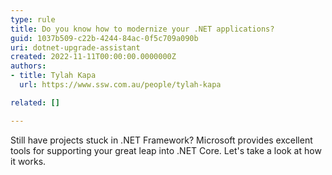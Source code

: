 ```yaml
---
type: rule
title: Do you know how to modernize your .NET applications?
guid: 1037b509-c22b-4244-84ac-0f5c709a090b
uri: dotnet-upgrade-assistant
created: 2022-11-11T00:00:00.0000000Z
authors: 
- title: Tylah Kapa
  url: https://www.ssw.com.au/people/tylah-kapa

related: []

---
```


Still have projects stuck in .NET Framework? Microsoft provides excellent tools for supporting your great leap into .NET Core. Let's take a look at how it works.

<!--endintro-->

